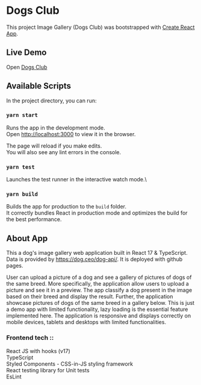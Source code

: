 # Dogs Club
This project Image Gallery (Dogs Club) was bootstrapped with [Create React App](https://github.com/facebook/create-react-app).

## Live Demo
Open [Dogs Club](https://madhurisandbhor.github.io/dogs-club/)

## Available Scripts

In the project directory, you can run:

### `yarn start`

Runs the app in the development mode.\
Open [http://localhost:3000](http://localhost:3000) to view it in the browser.

The page will reload if you make edits.\
You will also see any lint errors in the console.

### `yarn test`

Launches the test runner in the interactive watch mode.\

### `yarn build`

Builds the app for production to the `build` folder.\
It correctly bundles React in production mode and optimizes the build for the best performance.

## About App
This a dog's image gallery web application built in React 17 & TypeScript. Data is provided by https://dog.ceo/dog-api/.
It is deployed with github pages. 

User can upload a picture of a dog and see a gallery of pictures of dogs of the same breed. More specifically, the application allow users to upload a picture and see it in a preview. The app
classify a dog present in the image based on their breed and display the result. Further, the
application showcase pictures of dogs of the same breed in a gallery below. This is just a demo app with limited functionality, lazy loading is the essential feature implemented here. The application is responsive and displays correctly on mobile devices, tablets and desktops with limited functionalities.

### Frontend tech ::

React JS with hooks (v17)\
TypeScript\
Styled Components - CSS-in-JS styling framework\
React testing library for Unit tests\
EsLint